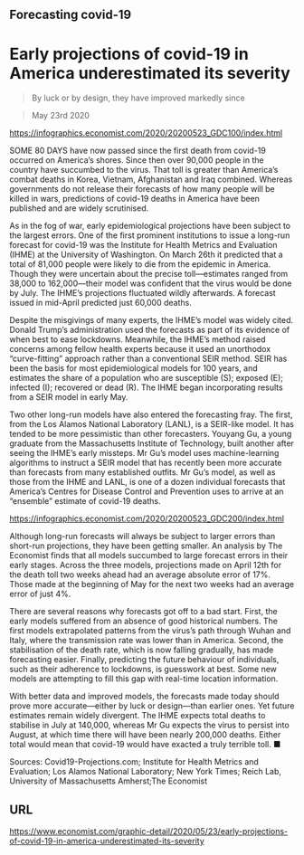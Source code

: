 ## Forecasting covid-19

# Early projections of covid-19 in America underestimated its severity

> By luck or by design, they have improved markedly since

> May 23rd 2020



https://infographics.economist.com/2020/20200523_GDC100/index.html

SOME 80 DAYS have now passed since the first death from covid-19 occurred on America’s shores. Since then over 90,000 people in the country have succumbed to the virus. That toll is greater than America’s combat deaths in Korea, Vietnam, Afghanistan and Iraq combined. Whereas governments do not release their forecasts of how many people will be killed in wars, predictions of covid-19 deaths in America have been published and are widely scrutinised.

As in the fog of war, early epidemiological projections have been subject to the largest errors. One of the first prominent institutions to issue a long-run forecast for covid-19 was the Institute for Health Metrics and Evaluation (IHME) at the University of Washington. On March 26th it predicted that a total of 81,000 people were likely to die from the epidemic in America. Though they were uncertain about the precise toll—estimates ranged from 38,000 to 162,000—their model was confident that the virus would be done by July. The IHME’s projections fluctuated wildly afterwards. A forecast issued in mid-April predicted just 60,000 deaths.

Despite the misgivings of many experts, the IHME’s model was widely cited. Donald Trump’s administration used the forecasts as part of its evidence of when best to ease lockdowns. Meanwhile, the IHME’s method raised concerns among fellow health experts because it used an unorthodox “curve-fitting” approach rather than a conventional SEIR method. SEIR has been the basis for most epidemiological models for 100 years, and estimates the share of a population who are susceptible (S); exposed (E); infected (I); recovered or dead (R). The IHME began incorporating results from a SEIR model in early May.

Two other long-run models have also entered the forecasting fray. The first, from the Los Alamos National Laboratory (LANL), is a SEIR-like model. It has tended to be more pessimistic than other forecasters. Youyang Gu, a young graduate from the Massachusetts Institute of Technology, built another after seeing the IHME’s early missteps. Mr Gu’s model uses machine-learning algorithms to instruct a SEIR model that has recently been more accurate than forecasts from many established outfits. Mr Gu’s model, as well as those from the IHME and LANL, is one of a dozen individual forecasts that America’s Centres for Disease Control and Prevention uses to arrive at an “ensemble” estimate of covid-19 deaths.



https://infographics.economist.com/2020/20200523_GDC200/index.html

Although long-run forecasts will always be subject to larger errors than short-run projections, they have been getting smaller. An analysis by The Economist finds that all models succumbed to large forecast errors in their early stages. Across the three models, projections made on April 12th for the death toll two weeks ahead had an average absolute error of 17%. Those made at the beginning of May for the next two weeks had an average error of just 4%.

There are several reasons why forecasts got off to a bad start. First, the early models suffered from an absence of good historical numbers. The first models extrapolated patterns from the virus’s path through Wuhan and Italy, where the transmission rate was lower than in America. Second, the stabilisation of the death rate, which is now falling gradually, has made forecasting easier. Finally, predicting the future behaviour of individuals, such as their adherence to lockdowns, is guesswork at best. Some new models are attempting to fill this gap with real-time location information.

With better data and improved models, the forecasts made today should prove more accurate—either by luck or design—than earlier ones. Yet future estimates remain widely divergent. The IHME expects total deaths to stabilise in July at 140,000, whereas Mr Gu expects the virus to persist into August, at which time there will have been nearly 200,000 deaths. Either total would mean that covid-19 would have exacted a truly terrible toll. ■

Sources: Covid19-Projections.com; Institute for Health Metrics and Evaluation; Los Alamos National Laboratory; New York Times; Reich Lab, University of Massachusetts Amherst;The Economist



## URL

https://www.economist.com/graphic-detail/2020/05/23/early-projections-of-covid-19-in-america-underestimated-its-severity
